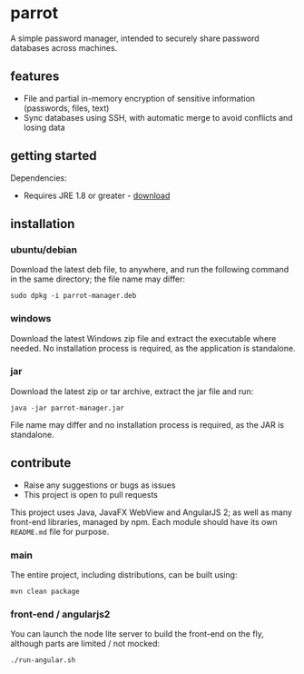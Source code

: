 # parrot
A simple password manager, intended to securely share password databases across machines.

## features
- File and partial in-memory encryption of sensitive information (passwords, files, text)
- Sync databases using SSH, with automatic merge to avoid conflicts and losing data


## getting started
Dependencies:
- Requires JRE 1.8 or greater - [download](http://www.oracle.com/technetwork/java/javase/downloads/jre8-downloads-2133155.html)

## installation
### ubuntu/debian
Download the latest deb file, to anywhere, and run the following command in the same directory; the file name
may differ:

````
sudo dpkg -i parrot-manager.deb
````

### windows
Download the latest Windows zip file and extract the executable where needed. No installation process is required,
as the application is standalone.

### jar
Download the latest zip or tar archive, extract the jar file and run:

````
java -jar parrot-manager.jar
````

File name may differ and no installation process is required, as the JAR is standalone.


## contribute
- Raise any suggestions or bugs as issues
- This project is open to pull requests

This project uses Java, JavaFX WebView and AngularJS 2; as well as many front-end libraries, managed by npm. Each
module should have its own `README.md` file for purpose.

### main
The entire project, including distributions, can be built using:

````
mvn clean package
````

### front-end / angularjs2
You can launch the node lite server to build the front-end on the fly, although parts are limited / not mocked:

````
./run-angular.sh
````
